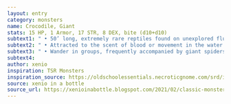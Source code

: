 ```yaml
---
layout: entry 
category: monsters
name: Crocodile, Giant
stats: 15 HP, 1 Armor, 17 STR, 8 DEX, bite (d10+d10)
subtext1: " • 50’ long, extremely rare reptiles found on unexplored fluvial regions."
subtext2: " • Attracted to the scent of blood or movement in the water."
subtext3: " • Wander in groups, frequently accompanied by giant spiders."
subtext4: 
author: xenio
inspiration: TSR Monsters
inspiration_source: https://oldschoolessentials.necroticgnome.com/srd/index.php/Monster_Descriptions
source: xenio in a bottle
source_url: https://xenioinabottle.blogspot.com/2021/02/classic-monsters-for-cairnito-part-1.html
---
```


